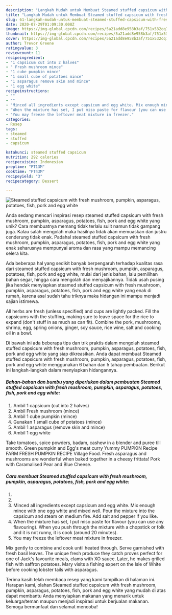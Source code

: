 ```yaml
---
description: "Langkah Mudah untuk Membuat Steamed stuffed capsicum with fresh mushroom, pumpkin, asparagus, potatoes, fish, pork and egg white, Lezat Sekali"
title: "Langkah Mudah untuk Membuat Steamed stuffed capsicum with fresh mushroom, pumpkin, asparagus, potatoes, fish, pork and egg white, Lezat Sekali"
slug: 61-langkah-mudah-untuk-membuat-steamed-stuffed-capsicum-with-fresh-mushroom-pumpkin-asparagus-potatoes-fish-pork-and-egg-white-lezat-sekali
date: 2020-07-29T01:09:30.008Z
image: https://img-global.cpcdn.com/recipes/5a21add8e958b3af/751x532cq70/steamed-stuffed-capsicum-with-fresh-mushroom-pumpkin-asparagus-potatoes-fish-pork-and-egg-white-recipe-main-photo.jpg
thumbnail: https://img-global.cpcdn.com/recipes/5a21add8e958b3af/751x532cq70/steamed-stuffed-capsicum-with-fresh-mushroom-pumpkin-asparagus-potatoes-fish-pork-and-egg-white-recipe-main-photo.jpg
cover: https://img-global.cpcdn.com/recipes/5a21add8e958b3af/751x532cq70/steamed-stuffed-capsicum-with-fresh-mushroom-pumpkin-asparagus-potatoes-fish-pork-and-egg-white-recipe-main-photo.jpg
author: Trevor Greene
ratingvalue: 3
reviewcount: 11
recipeingredient:
- "1 capsicum cut into 2 halves"
- " Fresh mushroom mince"
- "1 cube pumpkin mince"
- "1 small cube of potatoes mince"
- "1 asparagus remove skin and mince"
- "1 egg white"
recipeinstructions:
- ""
- ""
- "Minced all ingredients except capsicum and egg white. Mix enough mince with one egg white and mixed well. Pour the mixture into the capsicum and steam on medium fire. Add salt and pepper if you like."
- "When the mixture has set, I put miso paste for flavour (you can use any flavouring). When you push through the mixture with a chopstick or folk and it is not runny, it is cook (around 20 minutes)."
- "You may freeze the leftover meat mixture in freezer."
categories:
- Resep
tags:
- steamed
- stuffed
- capsicum

katakunci: steamed stuffed capsicum 
nutrition: 292 calories
recipecuisine: Indonesian
preptime: "PT13M"
cooktime: "PT43M"
recipeyield: "3"
recipecategory: Dessert

---
```



![Steamed stuffed capsicum with fresh mushroom, pumpkin, asparagus, potatoes, fish, pork and egg white](https://img-global.cpcdn.com/recipes/5a21add8e958b3af/751x532cq70/steamed-stuffed-capsicum-with-fresh-mushroom-pumpkin-asparagus-potatoes-fish-pork-and-egg-white-recipe-main-photo.jpg)

Anda sedang mencari inspirasi resep steamed stuffed capsicum with fresh mushroom, pumpkin, asparagus, potatoes, fish, pork and egg white yang unik? Cara membuatnya memang tidak terlalu sulit namun tidak gampang juga. Kalau salah mengolah maka hasilnya tidak akan memuaskan dan justru cenderung tidak enak. Padahal steamed stuffed capsicum with fresh mushroom, pumpkin, asparagus, potatoes, fish, pork and egg white yang enak seharusnya mempunyai aroma dan rasa yang mampu memancing selera kita.

Ada beberapa hal yang sedikit banyak berpengaruh terhadap kualitas rasa dari steamed stuffed capsicum with fresh mushroom, pumpkin, asparagus, potatoes, fish, pork and egg white, mulai dari jenis bahan, lalu pemilihan bahan segar, hingga cara mengolah dan menyajikannya. Tidak usah pusing jika hendak menyiapkan steamed stuffed capsicum with fresh mushroom, pumpkin, asparagus, potatoes, fish, pork and egg white yang enak di rumah, karena asal sudah tahu triknya maka hidangan ini mampu menjadi sajian istimewa.

All herbs are fresh (unless specified) and cups are lightly packed. Fill the capsicums with the stuffing, making sure to leave space for the rice to expand (don&#39;t stuff in as much as can fit). Combine the pork, mushrooms, shrimp, egg, spring onions, ginger, soy sauce, rice wine, salt and cooking oil in a bowl.


Di bawah ini ada beberapa tips dan trik praktis dalam mengolah steamed stuffed capsicum with fresh mushroom, pumpkin, asparagus, potatoes, fish, pork and egg white yang siap dikreasikan. Anda dapat membuat Steamed stuffed capsicum with fresh mushroom, pumpkin, asparagus, potatoes, fish, pork and egg white menggunakan 6 bahan dan 5 tahap pembuatan. Berikut ini langkah-langkah dalam menyiapkan hidangannya.

<!--inarticleads1-->

##### Bahan-bahan dan bumbu yang diperlukan dalam pembuatan Steamed stuffed capsicum with fresh mushroom, pumpkin, asparagus, potatoes, fish, pork and egg white:

1. Ambil 1 capsicum (cut into 2 halves)
1. Ambil  Fresh mushroom (mince)
1. Ambil 1 cube pumpkin (mince)
1. Gunakan 1 small cube of potatoes (mince)
1. Ambil 1 asparagus (remove skin and mince)
1. Ambil 1 egg white


Take tomatoes, spice powders, badam, cashew in a blender and puree till smooth. Green pumpkin and Egg&#39;s meat curry Yummy PUMPKIN Recipe FARM FRESH PUMPKIN RECIPE Village Food. Fresh asparagus and mushrooms are wonderful when baked together in a cheesy frittata! Pork with Caramalised Pear and Blue Cheese. 

<!--inarticleads2-->

##### Cara membuat Steamed stuffed capsicum with fresh mushroom, pumpkin, asparagus, potatoes, fish, pork and egg white:

1. 
1. 
1. Minced all ingredients except capsicum and egg white. Mix enough mince with one egg white and mixed well. Pour the mixture into the capsicum and steam on medium fire. Add salt and pepper if you like.
1. When the mixture has set, I put miso paste for flavour (you can use any flavouring). When you push through the mixture with a chopstick or folk and it is not runny, it is cook (around 20 minutes).
1. You may freeze the leftover meat mixture in freezer.


Mix gently to combine and cook until heated through. Serve garnished with fresh basil leaves. The unique fresh produce they catch proves perfect for one of Jack&#39;s favourite meals, clams with XO sauce. Later, he makes grilled fish with saffron potatoes. Mary visits a fishing expert on the Isle of White before cooking lobster tails with asparagus. 

Terima kasih telah membaca resep yang kami tampilkan di halaman ini. Harapan kami, olahan Steamed stuffed capsicum with fresh mushroom, pumpkin, asparagus, potatoes, fish, pork and egg white yang mudah di atas dapat membantu Anda menyiapkan makanan yang menarik untuk keluarga/teman maupun menjadi inspirasi untuk berjualan makanan. Semoga bermanfaat dan selamat mencoba!
